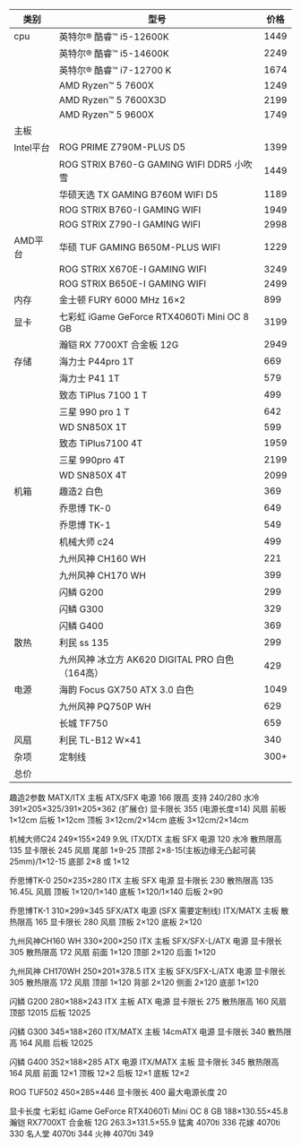 
| 类别      | 型号                                       | 价格   |
| ------- | ---------------------------------------- | ---- |
| cpu     | 英特尔® 酷睿™ i5-12600K                       | 1449 |
|         | 英特尔® 酷睿™ i5-14600K                       | 2249 |
|         | 英特尔® 酷睿™ i7-12700 K                      | 1674 |
|         | AMD Ryzen™ 5 7600X                       | 1249 |
|         | AMD Ryzen™ 5 7600X3D                     | 2199 |
|         | AMD Ryzen™ 5 9600X                       | 1749 |
| 主板      |                                          |      |
| Intel平台 | ROG PRIME Z790M-PLUS D5                  | 1399 |
|         | ROG STRIX B760-G GAMING WIFI DDR5 小吹雪    | 1449 |
|         | 华硕天选 TX GAMING B760M WIFI D5             | 1189 |
|         | ROG STRIX B760-I GAMING WIFI             | 1949 |
|         | ROG STRIX Z790-I GAMING WIFI             | 2998 |
| AMD平台   | 华硕 TUF GAMING B650M-PLUS WIFI            | 1229 |
|         | ROG STRIX X670E-I GAMING WIFI            | 3249 |
|         | ROG STRIX B650E-I GAMING WIFI            | 2499 |
| 内存      | 金士顿 FURY 6000 MHz 16×2                   | 899  |
| 显卡      | 七彩虹 iGame GeForce RTX4060Ti Mini OC 8 GB | 3199 |
|         | 瀚铠 RX 7700XT 合金板 12G                     | 2949 |
| 存储      | 海力士 P44pro 1T                            | 669  |
|         | 海力士 P41 1T                               | 579  |
|         | 致态 TiPlus 7100 1 T                       | 499  |
|         | 三星 990 pro 1 T                           | 642  |
|         | WD SN850X 1T                             | 599  |
|         | 致态 TiPlus7100 4T                         | 1959 |
|         | 三星 990pro 4T                             | 2199 |
|         | WD SN850X 4T                             | 2099 |
| 机箱      | 趣造2 白色                                   | 369  |
|         | 乔思博 TK-0                                 | 649  |
|         | 乔思博 TK-1                                 | 549  |
|         | 机械大师 c24                                 | 499  |
|         | 九州风神 CH160 WH                            | 221  |
|         | 九州风神 CH170 WH                            | 399  |
|         | 闪鳞 G200                                  | 299  |
|         | 闪鳞 G300                                  | 329  |
|         | 闪鳞 G400                                  | 369  |
| 散热      | 利民 ss 135                                | 299  |
|         | 九州风神 冰立方 AK620 DIGITAL PRO 白色（164高）      | 429  |
| 电源      | 海韵 Focus GX750 ATX 3.0 白色                | 1049 |
|         | 九州风神 PQ750P WH                           | 629  |
|         | 长城 TF750                                 | 659  |
| 风扇      | 利民 TL-B12 W×41                           | 340  |
| 杂项      | 定制线                                      | 300+ |
| 总价      |                                          |      |




趣造2参数
	MATX/ITX 主板
	ATX/SFX 电源
	166 限高
	支持 240/280 水冷
	391×205×325/391×205×362 (扩展仓)
	显卡限长 355 (电源长度≤14)
	风扇
		前板 1×12cm
		后板 1×12cm
		顶板 3×12cm/2×14cm
		底板 3×12cm/2×14cm

机械大师C24
	249×155×249
	9.9L
	ITX/DTX 主板
	SFX 电源
	120 水冷
	散热限高 135
	显卡限长 245
	风扇
		尾部 1×9-25
		顶部 2×8-15(主板边缘无凸起可装 25mm)/1×12-15
		底部 2×8 或 1×12

乔思博TK-0
	250×235×280
	ITX 主板
	SFX 电源
	显卡限长 230
	散热限高 135
	16.45L
	风扇
		顶板 1×120/1×140
		底板 1×120/1×140
		后板 2×90
		
乔思博TK-1
	310×299×345
	SFX/ATX 电源 (SFX 需要定制线)
	ITX/MATX 主板
	散热限高 165
	显卡限长 280
	风扇
		顶板 2×120
		底板 2×120

九州风神CH160 WH
	330×200×250
	ITX 主板
	SFX/SFX-L/ATX 电源
	显卡限长 305
	散热限高 172
	风扇
		前面 1×120
		顶部 2×120
		后面 1×120
	

九州风神 CH170WH
	250×201×378.5
	ITX 主板
	SFX/SFX-L/ATX 电源
	显卡限长 305
	散热限高 172
	风扇
		顶部 1×120
		背部 2×120
		侧面 2×120
		底部 1×120

闪鳞 G200
	280×188×243
	ITX 主板
	ATX 电源
	显卡限长 275
	散热限高 160
	风扇
		顶部 12015
		后板 12025

闪鳞 G300
	345×188×260
	ITX/MATX 主板
	14cmATX 电源
	显卡限长 340
	散热限高 164
	风扇
		后板 12025

闪鳞 G400
	352×188×285
	ATX 电源
	ITX/MATX 主板
	显卡限长 345
	散热限高 164
	风扇
		前面 12×1
		顶板 12×2
		后板 12×1
		底板 12×2

ROG TUF502
	450×285×446
	显卡限长 400
	最大电源长度 20

显卡长度
	七彩虹 iGame GeForce RTX4060Ti Mini OC 8 GB
		188×130.55×45.8
	瀚铠 RX7700XT 合金板 12G
		263.3×131.5×55.9
	猛禽
		4070ti 336
	花嫁
		4070ti 330
	名人堂
		4070ti 344
	火神
		4070ti 349